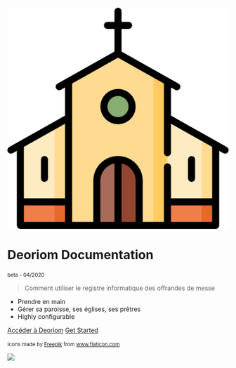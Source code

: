 ![logo](_media/church.png)

# Deoriom Documentation 
<small>beta - 04/2020</small>

> Comment utiliser le registre informatique des offrandes de messe

- Prendre en main
- Gérer sa paroisse, ses églises, ses prêtres
- Highly configurable

[Accéder à Deoriom](https://www.deoriom.fr)
[Get Started](#app)


<small>Icons made by <a href="https://www.flaticon.com/authors/freepik" title="Freepik">Freepik</a> from <a href="https://www.flaticon.com/" title="Flaticon"> www.flaticon.com</a></small>
<!-- background image -->
![](_media/bg.jpg)